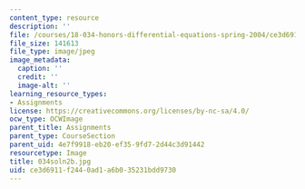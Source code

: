 ```yaml
---
content_type: resource
description: ''
file: /courses/18-034-honors-differential-equations-spring-2004/ce3d6911f2440ad1a6b035231bdd9730_034soln2b.jpg
file_size: 141613
file_type: image/jpeg
image_metadata:
  caption: ''
  credit: ''
  image-alt: ''
learning_resource_types:
- Assignments
license: https://creativecommons.org/licenses/by-nc-sa/4.0/
ocw_type: OCWImage
parent_title: Assignments
parent_type: CourseSection
parent_uid: 4e7f9918-eb20-ef35-9fd7-2d44c3d91442
resourcetype: Image
title: 034soln2b.jpg
uid: ce3d6911-f244-0ad1-a6b0-35231bdd9730
---
```


